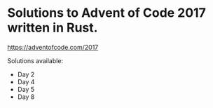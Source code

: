 # Solutions to Advent of Code 2017 written in Rust. 
https://adventofcode.com/2017

Solutions available:
<ul>
  <li>
    Day 2
  </li>
  <li>
    Day 4
  </li>
  <li>
    Day 5
  </li>  
   <li>
    Day 8
  </li>  
  </ul>

